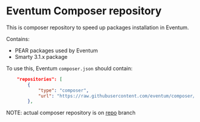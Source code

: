 Eventum Composer repository
===========================

This is composer repository to speed up packages installation in Eventum.

Contains:
  - PEAR packages used by Eventum
  - Smarty 3.1.x package

To use this, Eventum `composer.json` should contain:

```json
	"repositories": [
		{
			"type": "composer",
			"url": "https://raw.githubusercontent.com/eventum/composer/repo/"
		},
```

NOTE: actual composer repository is on [repo](https://github.com/eventum/composer/tree/repo) branch
